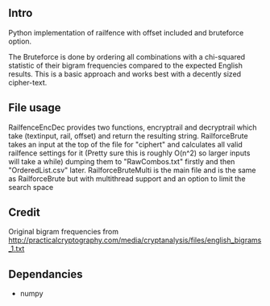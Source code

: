 ## Intro
Python implementation of railfence with offset included and bruteforce option.

The Bruteforce is done by ordering all combinations with a chi-squared statistic of their bigram frequencies compared to the expected English results. This is a basic approach and works best with a decently sized cipher-text.


## File usage
RailfenceEncDec provides two functions, encryptrail and decryptrail which take (textinput, rail, offset) and return the resulting string. RailforceBrute takes an input at the top of the file for "ciphert" and calculates all valid railfence settings for it (Pretty sure this is roughly O(n^2) so larger inputs will take a while) dumping them to "RawCombos.txt" firstly and then "OrderedList.csv" later. RailforceBruteMulti is the main file and is the same as RailforceBrute but with multithread support and an option to limit the search space

## Credit
Original bigram frequencies from http://practicalcryptography.com/media/cryptanalysis/files/english_bigrams_1.txt

## Dependancies
 - numpy
